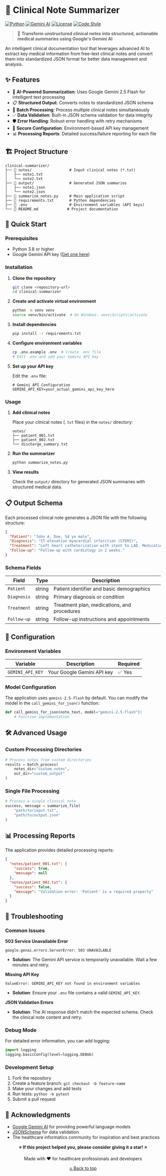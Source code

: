 # 🏥 Clinical Note Summarizer

[![Python](https://img.shields.io/badge/Python-3.8+-blue.svg)](https://www.python.org/downloads/)
[![Gemini AI](https://img.shields.io/badge/Powered%20by-Gemini%20AI-orange.svg)](https://ai.google.dev/)
[![License](https://img.shields.io/badge/License-MIT-green.svg)](LICENSE)
[![Code Style](https://img.shields.io/badge/Code%20Style-Black-black.svg)](https://black.readthedocs.io/)

> 🚀 **Transform unstructured clinical notes into structured, actionable medical summaries using Google's Gemini AI**

An intelligent clinical documentation tool that leverages advanced AI to extract key medical information from free-text clinical notes and convert them into standardized JSON format for better data management and analysis.

## ✨ Features

- 🤖 **AI-Powered Summarization**: Uses Google Gemini 2.5 Flash for intelligent text processing
- 📋 **Structured Output**: Converts notes to standardized JSON schema
- 🔄 **Batch Processing**: Process multiple clinical notes simultaneously
- ✅ **Data Validation**: Built-in JSON schema validation for data integrity
- 🛡️ **Error Handling**: Robust error handling with retry mechanisms
- 🔐 **Secure Configuration**: Environment-based API key management
- 📊 **Processing Reports**: Detailed success/failure reporting for each file

## 🏗️ Project Structure

```
clinical-summarizer/
├── 📁 notes/                 # Input clinical notes (*.txt)
│   ├── note1.txt
│   └── note2.txt
├── 📁 output/                # Generated JSON summaries
│   ├── note1.json
│   └── note2.json
├── 📄 summarize_notes.py     # Main application script
├── 📄 requirements.txt       # Python dependencies
├── 📄 .env                   # Environment variables (API keys)
└── 📄 README.md             # Project documentation
```

## 🚀 Quick Start

### Prerequisites

- Python 3.8 or higher
- Google Gemini API key ([Get one here](https://ai.google.dev/))

### Installation

1. **Clone the repository**
   ```bash
   git clone <repository-url>
   cd clinical-summarizer
   ```

2. **Create and activate virtual environment**
   ```bash
   python -m venv venv
   source venv/bin/activate  # On Windows: venv\Scripts\activate
   ```

3. **Install dependencies**
   ```bash
   pip install -r requirements.txt
   ```

4. **Configure environment variables**
   ```bash
   cp .env.example .env  # Create .env file
   # Edit .env and add your Gemini API key
   ```

5. **Set up your API key**
   
   Edit the `.env` file:
   ```env
   # Gemini API Configuration
   GEMINI_API_KEY=your_actual_gemini_api_key_here
   ```

### Usage

1. **Add clinical notes**
   
   Place your clinical notes (`.txt` files) in the `notes/` directory:
   ```
   notes/
   ├── patient_001.txt
   ├── patient_002.txt
   └── discharge_summary.txt
   ```

2. **Run the summarizer**
   ```bash
   python summarize_notes.py
   ```

3. **View results**
   
   Check the `output/` directory for generated JSON summaries with structured medical data.

## 📋 Output Schema

Each processed clinical note generates a JSON file with the following structure:

```json
{
  "Patient": "John A. Doe, 54 yo male",
  "Diagnosis": "ST-elevation myocardial infarction (STEMI)",
  "Treatment": "Left heart catheterization with stent to LAD. Medications: aspirin 81 mg daily, clopidogrel 75 mg daily, atorvastatin 40 mg nightly, metoprolol tartrate 25 mg BID.",
  "Follow-up": "Follow-up with cardiology in 2 weeks."
}
```

### Schema Fields

| Field | Type | Description |
|-------|------|-------------|
| `Patient` | string | Patient identifier and basic demographics |
| `Diagnosis` | string | Primary diagnosis or condition |
| `Treatment` | string | Treatment plan, medications, and procedures |
| `Follow-up` | string | Follow-up instructions and appointments |

## 🔧 Configuration

### Environment Variables

| Variable | Description | Required |
|----------|-------------|----------|
| `GEMINI_API_KEY` | Your Google Gemini API key | ✅ Yes |

### Model Configuration

The application uses `gemini-2.5-flash` by default. You can modify the model in the `call_gemini_for_json()` function:

```python
def call_gemini_for_json(note_text, model="gemini-2.5-flash"):
    # Function implementation
```

## 🛠️ Advanced Usage

### Custom Processing Directories

```python
# Process notes from custom directories
results = batch_process(
    notes_dir="custom_notes", 
    out_dir="custom_output"
)
```

### Single File Processing

```python
# Process a single clinical note
success, message = summarize_file(
    "path/to/input.txt", 
    "path/to/output.json"
)
```

## 📊 Processing Reports

The application provides detailed processing reports:

```json
{
  "notes/patient_001.txt": {
    "success": true,
    "message": null
  },
  "notes/patient_002.txt": {
    "success": false,
    "message": "Validation error: 'Patient' is a required property"
  }
}
```

## 🐛 Troubleshooting

### Common Issues

**503 Service Unavailable Error**
```
google.genai.errors.ServerError: 503 UNAVAILABLE
```
- **Solution**: The Gemini API service is temporarily unavailable. Wait a few minutes and retry.

**Missing API Key**
```
ValueError: GEMINI_API_KEY not found in environment variables
```
- **Solution**: Ensure your `.env` file contains a valid `GEMINI_API_KEY`.

**JSON Validation Errors**
- **Solution**: The AI response didn't match the expected schema. Check the clinical note content and retry.

### Debug Mode

For detailed error information, you can add logging:

```python
import logging
logging.basicConfig(level=logging.DEBUG)
```

### Development Setup

1. Fork the repository
2. Create a feature branch: `git checkout -b feature-name`
3. Make your changes and add tests
4. Run tests: `python -m pytest`
5. Submit a pull request



## 🙏 Acknowledgments

- [Google Gemini AI](https://ai.google.dev/) for providing powerful language models
- [JSONSchema](https://json-schema.org/) for data validation
- The healthcare informatics community for inspiration and best practices



<div align="center">

**⭐ If this project helped you, please consider giving it a star! ⭐**

Made with ❤️ for healthcare professionals and developers

[🔝 Back to top](#-clinical-note-summarizer)

</div>
